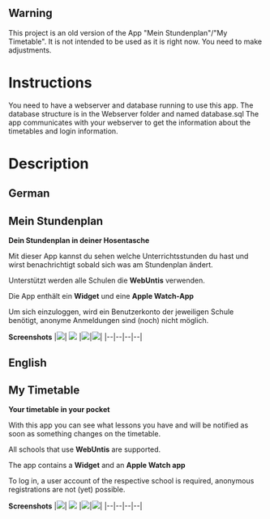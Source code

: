**Warning**
-
This project is an old version of the App "Mein Stundenplan"/"My Timetable".
It is not intended to be used as it is right now. You need to make adjustments.

# Instructions
You need to have a webserver and database running to use this app.
The database structure is in the Webserver folder and named database.sql
The app communicates with your webserver to get the information about the timetables and login information.

# Description
German
-
## Mein Stundenplan
**Dein Stundenplan in deiner Hosentasche**

Mit dieser App kannst du sehen welche Unterrichtsstunden du hast und wirst benachrichtigt sobald sich was am Stundenplan ändert.

Unterstützt werden alle Schulen die **WebUntis** verwenden.

Die App enthält ein **Widget** und eine **Apple Watch-App**

Um sich einzuloggen, wird ein Benutzerkonto der jeweiligen Schule benötigt, anonyme Anmeldungen sind (noch) nicht möglich.

**Screenshots**
|![](images/1_de.png)| ![](images/2_de.png) |![](images/3_de.png)|![](images/4_de.png)|
|--|--|--|--|



English
-
## My Timetable

**Your timetable in your pocket**

With this app you can see what lessons you have and will be notified as soon as something changes on the timetable.

All schools that use **WebUntis** are supported.

The app contains a **Widget** and an **Apple Watch app**

To log in, a user account of the respective school is required, anonymous registrations are not (yet) possible.

**Screenshots**
|![](images/1_en.png)| ![](images/2_en.png) |![](images/3_en.png)|![](images/4_en.png)|
|--|--|--|--|
